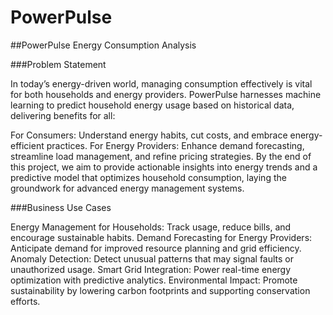 # PowerPulse

##PowerPulse Energy Consumption Analysis

###Problem Statement

In today’s energy-driven world, managing consumption effectively is vital for both households and energy providers. PowerPulse harnesses machine learning to predict household energy usage based on historical data, delivering benefits for all:

For Consumers: Understand energy habits, cut costs, and embrace energy-efficient practices.
For Energy Providers: Enhance demand forecasting, streamline load management, and refine pricing strategies.
By the end of this project, we aim to provide actionable insights into energy trends and a predictive model that optimizes household consumption, laying the groundwork for advanced energy management systems.

###Business Use Cases

Energy Management for Households: Track usage, reduce bills, and encourage sustainable habits.
Demand Forecasting for Energy Providers: Anticipate demand for improved resource planning and grid efficiency.
Anomaly Detection: Detect unusual patterns that may signal faults or unauthorized usage.
Smart Grid Integration: Power real-time energy optimization with predictive analytics.
Environmental Impact: Promote sustainability by lowering carbon footprints and supporting conservation efforts.
